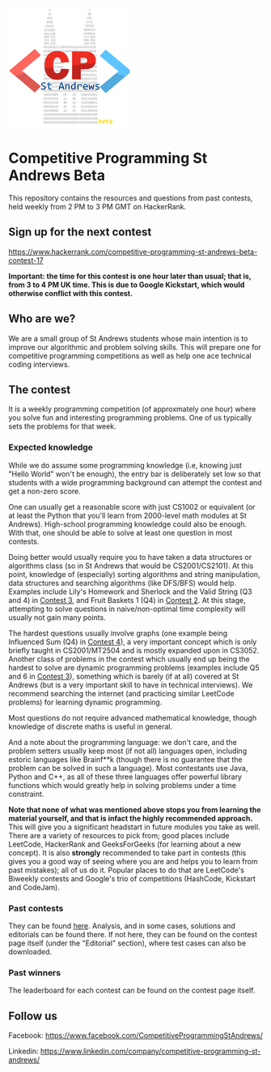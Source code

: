 ![logo](assets/logo.png)
# Competitive Programming St Andrews Beta

This repository contains the resources and questions from past contests, held weekly from 2 PM to 3 PM GMT on HackerRank.

## Sign up for the next contest 

https://www.hackerrank.com/competitive-programming-st-andrews-beta-contest-17

<b>Important: the time for this contest is one hour later than usual; that is, from 3 to 4 PM UK time. This is due to Google Kickstart, which would otherwise conflict with this contest. </b>

## Who are we?

We are a small group of St Andrews students whose main intention is to improve our algorithmic and problem solving skills. This will prepare one for competitive programming competitions as well as help one ace technical coding interviews.

## The contest

It is a weekly programming competition (of approxmately one hour) where you solve fun and interesting programming problems. One of us typically sets the problems for that week.
### Expected knowledge

While we do assume some programming knowledge (i.e, knowing just "Hello World" won't be enough), the entry bar is deliberately set low so that students with a wide programming background can attempt the contest and get a non-zero score.

One can usually get a reasonable score with just CS1002 or equivalent (or at least the Python that you'll learn from 2000-level math modules at St Andrews). High-school programming knowledge could also be enough. With that, one should be able to solve at least one question in most contests.

Doing better would usually require you to have taken a data structures or algorithms class (so in St Andrews that would be CS2001/CS2101). At this point, knowledge of (especially) sorting algorithms and string manipulation, data structures and searching algorithms (like DFS/BFS) would help. Examples include Lily's Homework and Sherlock and the Valid String (Q3 and 4) in [Contest 3](/Competitions/Competition%203), and Fruit Baskets 1 (Q4) in [Contest 2](/Competitions/Competition%202). At this stage, attempting to solve questions in naive/non-optimal time complexity will usually not gain many points.

The hardest questions usually involve graphs (one example being Influenced Sum (Q4) in [Contest 4](/Competitions/Competition%204%20[9%20Feb%202020])), a very important concept which is only briefly taught in CS2001/MT2504 and is mostly expanded upon in CS3052. Another class of problems in the contest which usually end up being the hardest to solve are dynamic programming problems (examples include Q5 and 6 in [Contest 3](/Competitions/Competition%203)), something which is barely (if at all) covered at St Andrews (but is a very important skill to have in technical interviews). We recommend searching the internet (and practicing similar LeetCode problems) for learning dynamic programming.

Most questions do not require advanced mathematical knowledge, though knowledge of discrete maths is useful in general.

And a note about the programming language: we don't care, and the problem setters usually keep most (if not all) languages open, including estoric languages like Brainf**k (though there is no guarantee that the problem can be solved in such a language). Most contestants use Java, Python and C++, as all of these three languages offer powerful library functions which would greatly help in solving problems under a time constraint.

**Note that none of what was mentioned above stops you from learning the material yourself, and that is infact the highly recommended approach.** This will give you a significant headstart in future modules you take as well. There are a variety of resources to pick from; good places include LeetCode, HackerRank and GeeksForGeeks (for learning about a new concept). It is also **strongly** recommended to take part in contests (this gives you a good way of seeing where you are and helps you to learn from past mistakes); all of us do it. Popular places to do that are LeetCode's Biweekly contests and Google's trio of competitions (HashCode, Kickstart and CodeJam).
### Past contests

They can be found [here](/Competitions). Analysis, and in some cases, solutions and editorials can be found there. If not here, they can be found on the contest page itself (under the "Editorial" section), where test cases can also be downloaded.

### Past winners

The leaderboard for each contest can be found on the contest page itself.

## Follow us

Facebook: https://www.facebook.com/CompetitiveProgrammingStAndrews/

Linkedin: https://www.linkedin.com/company/competitive-programming-st-andrews/

